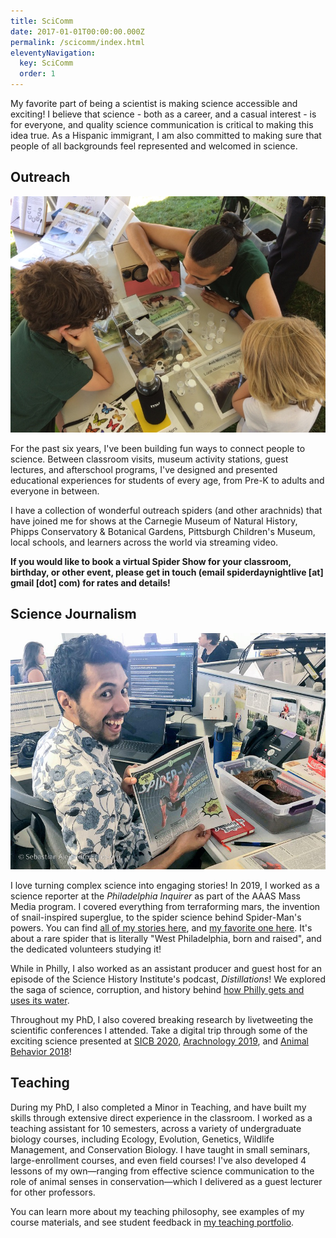 ```yaml
---
title: SciComm
date: 2017-01-01T00:00:00.000Z
permalink: /scicomm/index.html
eleventyNavigation:
  key: SciComm
  order: 1
---
```

My favorite part of being a scientist is making science accessible and exciting! I believe that science - both as a career, and a casual interest - is for everyone, and quality science communication is critical to making this idea true. As a Hispanic immigrant, I am also committed to making sure that people of all backgrounds feel represented and welcomed in science.

## Outreach

![](/static/img/sae_outreach.jpg "Sebastian talks to two kids about local spiders")

For the past six years, I've been building fun ways to connect people to science. Between classroom visits, museum activity stations, guest lectures, and afterschool programs, I've designed and presented educational experiences for students of every age, from Pre-K to adults and everyone in between.

I have a collection of wonderful outreach spiders (and other arachnids) that have joined me for shows at the Carnegie Museum of Natural History, Phipps Conservatory & Botanical Gardens, Pittsburgh Children's Museum, local schools, and learners across the world via streaming video.

**If you would like to book a virtual Spider Show for your classroom, birthday, or other event, please get in touch (**email spiderdaynightlive \[at] gmail \[dot] com**) for rates and details!**

## Science Journalism

![The tarantula's name is Isabel, btw.](/static/img/20190717-img_-ngx0xy.jpg "Sebastian in the Philly Inquirer newsroom, holding an issue of his story on Spider-Man's powers. On the table is his pet tarantula.")

I love turning complex science into engaging stories! In 2019, I worked as a science reporter at the *Philadelphia Inquirer* as part of the AAAS Mass Media program. I covered everything from terraforming mars, the invention of snail-inspired superglue, to the spider science behind Spider-Man's powers. You can find [all of my stories here](https://www.inquirer.com/author/echeverri_sebastian/), and [my favorite one here](https://www.inquirer.com/science/volunteer-scientists-philadelphia-rare-pennsylvanian-purseweb-spider-mystery-animal-atypus-snetsingeri-20190824.html). It's about a rare spider that is literally "West Philadelphia, born and raised", and the dedicated volunteers studying it!

While in Philly, I also worked as an assistant producer and guest host for an episode of the Science History Institute's podcast, *Distillations*! We explored the saga of science, corruption, and history behind [how Philly gets and uses its water](https://www.sciencehistory.org/distillations/podcast/how-philadelphias-water-pollution-problems-shaped-the-city).

Throughout my PhD, I also covered breaking research by livetweeting the scientific conferences I attended. Take a digital trip through some of the exciting science presented at [SICB 2020](http://bit.do/SAE-SICB2020-Tweets), [Arachnology 2019](http://bit.do/SAE-Arachno19-Tweet), and [Animal Behavior 2018](http://bit.do/SAE-ABS2018-Tweets)!

## Teaching

During my PhD, I also completed a Minor in Teaching, and have built my skills through extensive direct experience in the classroom. I worked as a teaching assistant for 10 semesters, across a variety of undergraduate biology courses, including Ecology, Evolution, Genetics, Wildlife Management, and Conservation Biology. I have taught in small seminars, large-enrollment courses, and even field courses! I've also developed 4 lessons of my own⁠—ranging from effective science communication to the role of animal senses in conservation⁠—which I delivered as a guest lecturer for other professors. 

You can learn more about my teaching philosophy, see examples of my course materials, and see student feedback in [my teaching portfolio](https://drive.google.com/file/d/1cBVH9k1tu4Z6eVYAyYGGpq5pKoPoyZ9Y/view?usp=sharing).